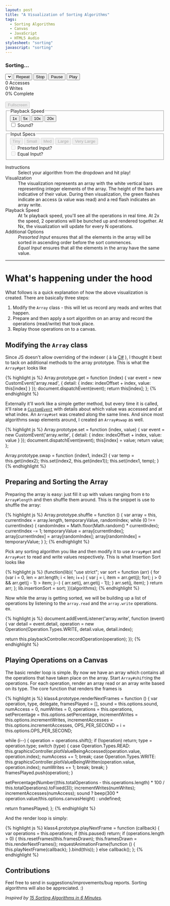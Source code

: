 ```yaml
---
layout: post
title: "A Visualization of Sorting Algorithms"
tags:
  - Sorting Algorithms
  - Canvas
  - JavaScript
  - HTML5 Audio
stylesheet: "sorting"
javascript: "sorting"
---
```


<div class="curtain">
  <div class="curtain-container">
    <h3 class="curtain-caption">Sorting...</h3>
  </div>
</div>

<div class="jumbotron pure-form" id="divJumbotron2">
  <div class="pure-g">
    <div class="pure-u-1-1">
      <div class="pull-left">
        <select id="slctAlgorithms">
          <optgroup>Sort Algorithms</optgroup>
        </select>
        <button type="button" id="btnRestart" class="pure-button hidden">Repeat</button>
        <button type="button" id="btnStop" class="pure-button">Stop</button>
        <button type="button" id="btnPause" class="pure-button">Pause</button>
        <button type="button" id="btnPlay" class="pure-button">Play</button>
      </div>
      <div class="pull-right counters">
        <div class="access-counter"><span id="lblAccesses">0</span> Accesses</div>
        <div class="writes-counter"><span id="lblWrites">0</span> Writes</div>
        <div class="completion-counter"><span id="lblPercentage">0</span>% Complete</div>
      </div>
    </div>
  </div>
  &nbsp;
  <div class="pure-g">
    <div class="pure-u-1-1 canvas-container">
      <canvas class="canvas"></canvas>
      <button type="button" id="btnFullscreen" class="pure-button" disabled="disabled">
      Fullscreen
      </button>
    </div>
  </div>
</div>



  
<form class="" id="frmSort" action="javascript:void(0)">
  
  <!-- Pseudo Submit Button -->
  <input type="submit" class="hidden" style="display:none" data-aria-hidden="true">

  <!-- Playback Settings -->
  <div class="pure-u-1-2">
    <fieldset>
      <legend>Playback Speed</legend>
      <div class="pure-u-1-1">
        <button type="button" class="btn-speed pure-button active">1x</button>
        <button type="button" class="btn-speed pure-button">5x</button>
        <button type="button" class="btn-speed pure-button">10x</button>
        <button type="button" class="btn-speed pure-button">20x</button>
        <div class="checkbox hidden">
          <label>
            <input type="checkbox" value="sound" id="chkSound">
            Sound?
          </label>
        </div>
      </div>
    </fieldset>
  </div>

  <!-- Input Size and Specs -->
  <div class="pure-u-1-2">
    <fieldset disabled class="fldElements">
      <legend>Input Specs</legend>
      <div class="pure-u-1-1">
        <button type="button" class="btn-elements pure-button">Tiny</button>
        <button type="button" class="btn-elements pure-button active">Small</button>
        <button type="button" class="btn-elements pure-button">Med</button>
        <button type="button" class="btn-elements pure-button">Large</button>
        <button type="button" class="btn-elements pure-button">Very Large</button>
      </div>
      <div class="pure-u-1-1">
        <div class="checkbox">
          <label>
            <input type="checkbox" value="presorted" id="chkPresorted">
            Presorted Input?
          </label>
        </div>
        <div class="checkbox">
          <label>
            <input type="checkbox" value="equal" id="chkEqual">
            Equal Input?
          </label>
        </div>
      </div>
    </fieldset>
  </div>
</form>

<dl>
  <dt>Instructions</dt>
  <dd>Select your algorithm from the dropdown and hit play!</dd>
  <dt>Visualization</dt>
  <dd>The visualization represents an array with the white vertical bars representing integer elements of the array. The height of the bars are indicative of their value. During then visualization, the green flashes indicate an access (a value was read) and a red flash indicates an array write.</dd>
  <dt>Playback Speed</dt>
  <dd>At 1x playback speed, you'll see all the operations in real time. At 2x the speed, 2 operations will be bunched up and rendered together. At Nx, the visualization will update for every N operations.</dd>
  <dt>Additional Options</dt>
  <dd>
    <em>Presorted Input</em> ensures that all the elements in the array will be sorted in ascending order before the sort commences. <br> <em>Equal Input</em> ensures that all the elements in the array have the same value.
  </dd>
</dl>

---

# What's happening under the hood

What follows is a quick explanation of how the above visualization is created. There are basically three steps:

1. Modify the `Array` class - this will let us record any reads and writes that happen.
2. Prepare and then apply a sort algorithm on an array and record the operations (read/write) that took place.
3. Replay those operations on to a canvas.


## Modifying the `Array` class

Since JS doesn't allow overriding of the indexer ( à la [C#](https://msdn.microsoft.com/en-us/library/6x16t2tx.aspx) ), I thought it best to tack on additional methods to the array prototype. This is what the `Array#get` looks like

{% highlight js %}
Array.prototype.get = function (index) {
  var event = new CustomEvent('array.read', { detail: { index: indexOffset + index, value: this[index] } });
  document.dispatchEvent(event);
  return this[index];
};
{% endhighlight %}

Externally it'll work like a simple getter method, but every time it is called, it'll raise a [`CustomEvent`](https://developer.mozilla.org/en/docs/Web/API/CustomEvent) with details about which value was accessed and at what index. An `Array#set` was created along the same lines. And since most algorithms swap elements around, I created an `Array#swap` as well.

{% highlight js %}
Array.prototype.set = function (index, value) {
  var event = new CustomEvent('array.write', { detail: { index: indexOffset + index, value: value } });
  document.dispatchEvent(event);
  this[index] = value;
  return value;
};

Array.prototype.swap = function (index1, index2) {
  var temp = this.get(index2);
  this.set(index2, this.get(index1));
  this.set(index1, temp);
}
{% endhighlight %}


## Preparing and Sorting the Array

Preparing the array is easy: just fill it up with values ranging from `0` to `Array#length` and then shuffle them around. This is the snippet is use to shuffle the array:

{% highlight js %}
Array.prototype.shuffle = function () {
  var array = this, currentIndex = array.length,
    temporaryValue, randomIndex;
  while (0 !== currentIndex) {
    randomIndex = Math.floor(Math.random() * currentIndex);
    currentIndex -= 1;
    temporaryValue = array[currentIndex];
    array[currentIndex] = array[randomIndex];
    array[randomIndex] = temporaryValue;
  }
};
{% endhighlight %}

Pick any sorting algorithm you like and then modify it to use `Array#get` and `Array#set` to read and write values respectively. This is what Insertion Sort looks like

{% highlight js %}
(function(lib){
  "use strict";
  var sort = function (arr) {
    for (var i = 0, len = arr.length; i < len; i++) {
      var j = i, item = arr.get(j);
      for(; j > 0 && arr.get(j - 1) > item; j--) {
        arr.set(j, arr.get(j - 1));
      }
      arr.set(j, item);
    }
    return arr;
  };
  lib.insertionSort = sort;
})(algorithms);
{% endhighlight %}

Now while the array is getting sorted, we will be building up a list of operations by listening to the `array.read` and the `array.write` operations. ex.

{% highlight js %}
document.addEventListener('array.write', function (event) {
  var detail = event.detail,
    operation = new Operation(Operation.Types.WRITE, detail.value, detail.index);

  return this.playbackController.recordOperation(operation);
});
{% endhighlight %}


## Playing Operations on a Canvas

The basic render loop is simple. By now we have an array which contains all the operations that have taken place on the array. Start `Array#shift`ing the operations. For each operation, render an array read or an array write based on its type. The core function that renders the frames is

{% highlight js %}
klass4.prototype.renderNextFrames = function () {
  var operation, type,
    delegate, framesPlayed = [],
    sound = this.options.sound,
    numAccess = 0, numWrites = 0,
    operations = this.operations,
    setPercentage = this.options.setPercentage,
    incrementWrites = this.options.incrementWrites,
    incrementAccesses = this.options.incrementAccesses,
    OPS_PER_SECOND = i = this.options.OPS_PER_SECOND;

  while (i--) {
    operation = operations.shift();
    if (!operation) return;
    type = operation.type;
    switch (type) {
      case Operation.Types.READ:
        this.graphicsController.plotValueBeingAccessed(operation.value, operation.index);
        numAccess += 1;
        break;
      case Operation.Types.WRITE:
        this.graphicsController.plotValueBeingWritten(operation.value, operation.index);
        numWrites += 1;
        break;
      break;
    }
    framesPlayed.push(operation);
  }

  setPercentage(Number((this.totalOperations - this.operations.length) * 100 / this.totalOperations).toFixed(3));
  incrementWrites(numWrites);
  incrementAccesses(numAccess);
  sound ? beep(300 * operation.value/this.options.canvasHeight) : undefined;

  return framesPlayed;
};
{% endhighlight %}

And the render loop is simply: 

{% highlight js %}
klass4.prototype.playNextFrame = function (callback) {
  var operations = this.operations;
  if (this.paused) return;
  if (operations.length > 0) {
    this.resetFrames(this.framesDrawn);
    this.framesDrawn = this.renderNextFrames();
    requestAnimationFrame(function () {
      this.playNextFrame(callback);
    }.bind(this));
  } else callback();
};
{% endhighlight %}


## Contributions

Feel free to send in suggestions/improvements/bug reports. Sorting algorithms will also be appreciated. :)


*Inspired by [15 Sorting Algorithms in 6 Minutes](http://www.youtube.com/watch?v=kPRA0W1kECg).*